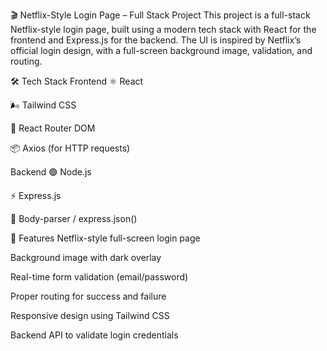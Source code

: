 🎬 Netflix-Style Login Page – Full Stack Project
This project is a full-stack Netflix-style login page, built using a modern tech stack with React for the frontend and Express.js for the backend. The UI is inspired by Netflix’s official login design, with a full-screen background image, validation, and routing.

🛠️ Tech Stack
Frontend
⚛️ React

🌬️ Tailwind CSS

🔁 React Router DOM

📦 Axios (for HTTP requests)

Backend
🟢 Node.js

⚡ Express.js

📄 Body-parser / express.json()

📸 Features
Netflix-style full-screen login page

Background image with dark overlay

Real-time form validation (email/password)

Proper routing for success and failure

Responsive design using Tailwind CSS

Backend API to validate login credentials

